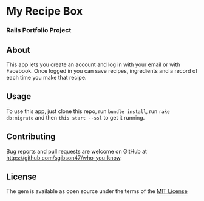 # My Recipe Box

### Rails Portfolio Project

## About
This app lets you create an account and log in with your email or with Facebook. Once logged in you can save recipes, ingredients and a record of each time you make that recipe. 

## Usage
To use this app, just clone this repo, run `bundle install`, run `rake db:migrate` and then `this start --ssl` to get it running.


## Contributing

Bug reports and pull requests are welcome on GitHub at https://github.com/sgibson47/who-you-know.


## License

The gem is available as open source under the terms of the [MIT License](http://opensource.org/licenses/MIT)